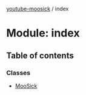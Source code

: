 [youtube-moosick](../README.md) / index

# Module: index

## Table of contents

### Classes

- [MooSick](../classes/index.MooSick.md)
